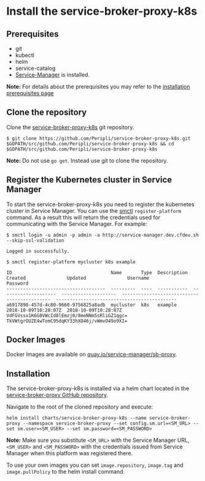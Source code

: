 # Install the service-broker-proxy-k8s

## Prerequisites

* git
* kubectl
* helm
* service-catalog
* [Service-Manager](./sm.md) is installed.

**Note:** For details about the prerequisites you may refer to the [installation prerequisites page](./../development/install-prerequisites.md)

## Clone the repository

Clone the [service-broker-proxy-k8s](https://github.com/Peripli/service-broker-proxy-k8s) git repository.

```console
$ git clone https://github.com/Peripli/service-broker-proxy-k8s.git $GOPATH/src/github.com/Peripli/service-broker-proxy-k8s && cd $GOPATH/src/github.com/Peripli/service-broker-proxy-k8s
```

**Note:** Do not use `go get`. Instead use git to clone the repository.

## Register the Kubernetes cluster in Service Manager

To start the service-broker-proxy-k8s you need to register the kubernetes cluster in Service Manager. You can use the [smctl](./cli.md) `register-platform` command.
As a result this will return the credentials used for communicating with the Service Manager.
For example:

```console
$ smctl login -u admin -p admin -a http://service-manager.dev.cfdev.sh --skip-ssl-validation

Logged in successfully.
```

```console
$ smctl register-platform mycluster k8s example

ID                                    Name       Type  Description  Created               Updated               Username                                      Password
------------------------------------  ---------  ----  -----------  --------------------  --------------------  --------------------------------------------  --------------------------------------------
a6917890-457d-4c80-9660-9756825a8adb  mycluster  k8s   example      2018-10-09T10:28:07Z  2018-10-09T10:28:07Z  VdFGVssx1K6G0VWcId8lEmzj0/8meNNm5sRliGZ1qgc=  TkVWtgrOUZE4wTomC95dqKY33hXO46j/vWmvO49o9XI=
```

## Docker Images

Docker Images are available on [quay.io/service-manager/sb-proxy](https://quay.io/repository/service-manager/sb-proxy-k8s).

## Installation

The service-broker-proxy-k8s is installed via a helm chart located in the [service-broker-proxy GitHub repository](https://github.com/Peripli/service-broker-proxy-k8s).

Navigate to the root of the cloned repository and execute:

```console
helm install charts/service-broker-proxy-k8s --name service-broker-proxy --namespace service-broker-proxy --set config.sm.url=<SM_URL> --set sm.user=<SM_USER> --set sm.password=<SM_PASSWORD>
```

**Note:** Make sure you substitute `<SM_URL>` with the Service Manager URL, `<SM_USER>` and `<SM_PASSWORD>` with the credentials issued from Service Manager when this platform was registered there.

To use your own images you can set `image.repository`, `image.tag` and `image.pullPolicy` to the helm install command.
